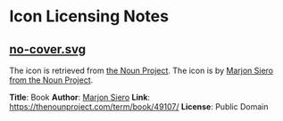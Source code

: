 # Icon Licensing Notes

## [no-cover.svg](no-cover.svg)

The icon is retrieved from [the Noun Project](https://thenounproject.com/term/book/49107/). The icon is by [Marjon Siero from the Noun Project](https://thenounproject.com/mjsdesign).

**Title**: Book
**Author**: [Marjon Siero](https://thenounproject.com/mjsdesign)
**Link**: https://thenounproject.com/term/book/49107/ 
**License**: Public Domain
